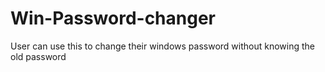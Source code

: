 # Win-Password-changer
User can use this to change their windows password without knowing the old password
